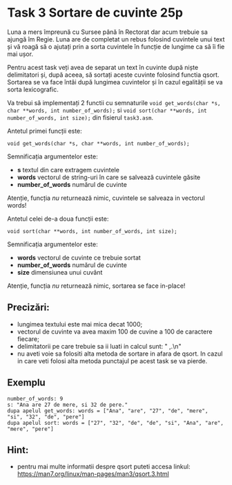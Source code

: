 # Task 3 Sortare de cuvinte 25p

Luna a mers împreună cu Sursee până în Rectorat dar acum trebuie sa ajungă îm Regie.
Luna are de completat un rebus folosind cuvintele unui text și vă roagă să o ajutați prin a sorta cuvintele în funcție de lungime ca să îi fie mai ușor.

Pentru acest task veți avea de separat un text în cuvinte după niște delimitatori și, după aceea, să sortați aceste cuvinte folosind functia qsort.
Sortarea se va face întâi după lungimea cuvintelor și în cazul egalității se va sorta lexicografic.

Va trebui să implementați 2 functii cu semnaturile `void get_words(char *s, char **words, int number_of_words);` si `void sort(char **words, int number_of_words, int size);` din fisierul `task3.asm`. 


Antetul primei funcții este:
```
void get_words(char *s, char **words, int number_of_words); 
```

Semnificația argumentelor este:
  * **s** textul din care extragem cuvintele
  * **words** vectorul de string-uri în care se salvează cuvintele găsite
  * **number_of_words** numărul de cuvinte

Atenție, funcția *nu* returnează nimic, cuvintele se salveaza in vectorul words!

Antetul celei de-a doua funcții este:
```
void sort(char **words, int number_of_words, int size);
```

Semnificația argumentelor este:
  * **words** vectorul de cuvinte ce trebuie sortat
  * **number_of_words** numărul de cuvinte
  * **size** dimensiunea unui cuvânt

Atenție, funcția *nu* returnează nimic, sortarea se face in-place!

## Precizări:
- lungimea textului este mai mica decat 1000;
- vectorul de cuvinte va avea maxim 100 de cuvine a 100 de caractere fiecare;
- delimitatorii pe care trebuie sa ii luati in calcul sunt: " ,.\n"
- nu aveti voie sa folositi alta metoda de sortare in afara de qsort.
In cazul in care veti folosi alta metoda punctajul pe acest task se va pierde.

## Exemplu
```
number_of_words: 9
s: "Ana are 27 de mere, si 32 de pere."
dupa apelul get_words: words = ["Ana", "are", "27", "de", "mere", "si", "32", "de", "pere"]
dupa apelul sort: words = ["27", "32", "de", "de", "si", "Ana", "are", "mere", "pere"]
```

## Hint:
- pentru mai multe informatii despre qsort puteti accesa linkul: https://man7.org/linux/man-pages/man3/qsort.3.html

